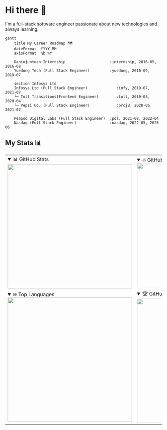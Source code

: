 # Hi there 👋

I'm a full-stack software engineer passionate about new technologies and always learning.

```mermaid
gantt
    title My Career Roadmap 🗺️
    dateFormat  YYYY-MM
    axisFormat  %b %Y

    Daniujuntuan Internship                    :internship, 2016-05, 2016-08
    Yuedong Tech (Full Stack Engineer)         :yuedong, 2016-09, 2019-07

    section Infosys Ltd
    Infosys Ltd (Full Stack Engineer)             :infy, 2019-07, 2021-07
    └─ Toll Transitions(Frontend Engineer)        :toll, 2019-08, 2020-04
    └─ Pepsi Co. (Full Stack Engineer)            :projB, 2020-05, 2021-07

    Peapod Digital Labs (Full Stack Engineer)  :pdl, 2021-08, 2022-04
    Nasdaq (Full Stack Engineer)               :nasdaq, 2022-05, 2025-06

```

## My Stats 📊

<!--
**GoldenaArcher/GoldenaArcher** is a ✨ _special_ ✨ repository because its `README.md` (this file) appears on your GitHub profile.

Here are some ideas to get you started:

- 🔭 I’m currently working on ...
- 🌱 I’m currently learning ...
- 👯 I’m looking to collaborate on ...
- 🤔 I’m looking for help with ...
- 💬 Ask me about ...
- 📫 How to reach me: ...
- 😄 Pronouns: ...
- ⚡ Fun fact: ...
-->

<table>
  <tr>
    <td>
      <details open>
        <summary>📊 GitHub Stats</summary>
        <img src="https://github-readme-stats.vercel.app/api?username=GoldenaArcher&count_private=true&show_icons=true&theme=dracula" width="400"  />
      </details>
    </td>
    <td>
      <details open>
        <summary>🔥 GitHub Streak</summary>
        <img src="https://github-readme-streak-stats.herokuapp.com?user=GoldenaArcher&theme=dracula" width="400" />
      </details>
    </td>
  </tr>
  <tr>
    <td>
      <details open>
        <summary>🌐 Top Languages</summary>
        <img src="https://github-readme-stats.vercel.app/api/top-langs/?username=GoldenaArcher&layout=compact&theme=dracula&count_private=true" width="400" />
      </details>
    </td>
    <td>
      <details open>
        <summary>🏆 GitHub Trophies</summary>
        <img src="https://github-profile-trophy.vercel.app/?username=GoldenaArcher&theme=dracula&row=2&column=3" width="400" />
      </details>
    </td>
  </tr>
</table>
